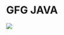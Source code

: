 # GFG JAVA
<img src="https://upload.wikimedia.org/wikipedia/commons/thumb/4/43/GeeksforGeeks.svg/1024px-GeeksforGeeks.svg.png">

